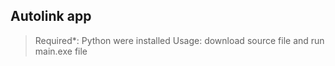 ## **Autolink app**

> Required*: Python were installed
Usage: download source file and run main.exe file
